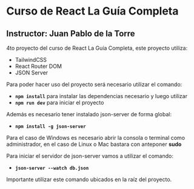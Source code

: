 # Curso de React La Guía Completa
## Instructor: Juan Pablo de la Torre

4to proyecto del curso de React La Guía Completa, este proyecto utiliza:

- TailwindCSS
- React Router DOM
- JSON Server

Para poder hacer uso del proyecto será necesario utilizar el comando:
- **`npm install`** para instalar las dependencias necesario y luego utilizar
- **`npm run dev`** para iniciar el proyecto

Además es necesario tener instalado json-server de forma global:
- **`npm install -g json-server`**

Para el caso de Windows es necesario abrir la consola o terminal como administrador, en el caso de Linux o Mac bastara con anteponer **sudo**

Para iniciar el servidor de json-server vamos a utilizar el comando:
- **`json-server --watch db.json`**

Importante utilizar este comando ubicados en la raíz del proyecto.